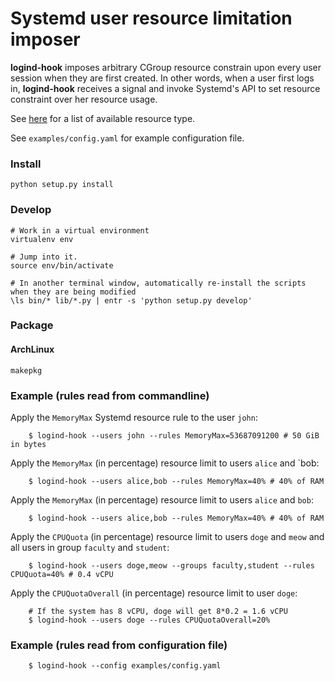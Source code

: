 # Systemd user resource limitation imposer

**logind-hook** imposes arbitrary CGroup resource constrain upon every user
session when they are first created.  In other words, when a user
first logs in, **logind-hook** receives a signal and invoke Systemd's API to set
resource constraint over her resource usage.

See [here](https://www.freedesktop.org/software/systemd/man/systemd.resource-control.html)
for a list of available resource type.

See `examples/config.yaml` for example configuration file.

### Install

```
python setup.py install
```

### Develop

```
# Work in a virtual environment
virtualenv env

# Jump into it.
source env/bin/activate

# In another terminal window, automatically re-install the scripts when they are being modified
\ls bin/* lib/*.py | entr -s 'python setup.py develop' 
```

### Package

#### ArchLinux

```
makepkg
```

### Example (rules read from commandline)

Apply the `MemoryMax` Systemd resource rule to the user `john`:

```
    $ logind-hook --users john --rules MemoryMax=53687091200 # 50 GiB in bytes

```

Apply the `MemoryMax` (in percentage) resource limit to users `alice` and `bob:

```
    $ logind-hook --users alice,bob --rules MemoryMax=40% # 40% of RAM
```

Apply the `MemoryMax` (in percentage) resource limit to users `alice` and `bob`:

```
    $ logind-hook --users alice,bob --rules MemoryMax=40% # 40% of RAM
```

Apply the `CPUQuota` (in percentage) resource limit to users `doge` and `meow`
and all users in group `faculty` and `student`:

```
    $ logind-hook --users doge,meow --groups faculty,student --rules CPUQuota=40% # 0.4 vCPU
```

Apply the `CPUQuotaOverall` (in percentage) resource limit to user `doge`:

```
    # If the system has 8 vCPU, doge will get 8*0.2 = 1.6 vCPU
    $ logind-hook --users doge --rules CPUQuotaOverall=20%
```

### Example (rules read from configuration file)
```
    $ logind-hook --config examples/config.yaml
```
